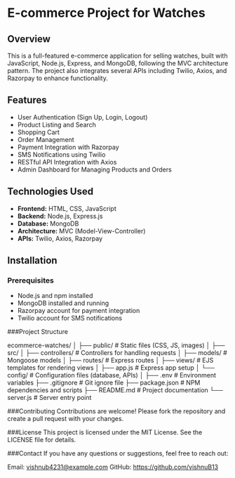 # E-commerce Project for Watches

## Overview
This is a full-featured e-commerce application for selling watches, built with JavaScript, Node.js, Express, and MongoDB, following the MVC architecture pattern. 
The project also integrates several APIs including Twilio, Axios, and Razorpay to enhance functionality.

## Features
- User Authentication (Sign Up, Login, Logout)
- Product Listing and Search
- Shopping Cart
- Order Management
- Payment Integration with Razorpay
- SMS Notifications using Twilio
- RESTful API Integration with Axios
- Admin Dashboard for Managing Products and Orders

## Technologies Used
- **Frontend:** HTML, CSS, JavaScript
- **Backend:** Node.js, Express.js
- **Database:** MongoDB
- **Architecture:** MVC (Model-View-Controller)
- **APIs:** Twilio, Axios, Razorpay

## Installation

### Prerequisites
- Node.js and npm installed
- MongoDB installed and running
- Razorpay account for payment integration
- Twilio account for SMS notifications

###Project Structure

ecommerce-watches/
│
├── public/               # Static files (CSS, JS, images)
│
├── src/
│   ├── controllers/      # Controllers for handling requests
│   ├── models/           # Mongoose models
│   ├── routes/           # Express routes
│   ├── views/            # EJS templates for rendering views
│   ├── app.js            # Express app setup
│   └── config/           # Configuration files (database, APIs)
│
├── .env                  # Environment variables
├── .gitignore            # Git ignore file
├── package.json          # NPM dependencies and scripts
├── README.md             # Project documentation
└── server.js             # Server entry point

###Contributing
Contributions are welcome! Please fork the repository and create a pull request with your changes.

###License
This project is licensed under the MIT License. See the LICENSE file for details.

###Contact
If you have any questions or suggestions, feel free to reach out:

Email: vishnub4231@example.com
GitHub: https://github.com/vishnuB13
